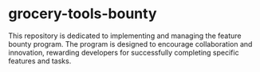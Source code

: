 # grocery-tools-bounty
This repository is dedicated to implementing and managing the feature bounty program. The program is designed to encourage collaboration and innovation, rewarding developers for successfully completing specific features and tasks.
